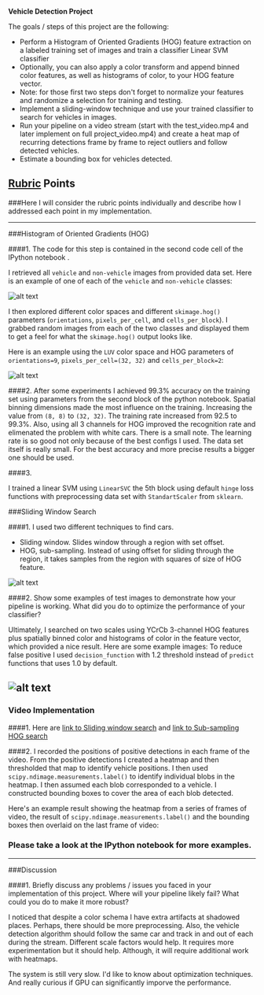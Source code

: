 **Vehicle Detection Project**

The goals / steps of this project are the following:

* Perform a Histogram of Oriented Gradients (HOG) feature extraction on a labeled training set of images and train a classifier Linear SVM classifier
* Optionally, you can also apply a color transform and append binned color features, as well as histograms of color, to your HOG feature vector.
* Note: for those first two steps don't forget to normalize your features and randomize a selection for training and testing.
* Implement a sliding-window technique and use your trained classifier to search for vehicles in images.
* Run your pipeline on a video stream (start with the test_video.mp4 and later implement on full project_video.mp4) and create a heat map of recurring detections frame by frame to reject outliers and follow detected vehicles.
* Estimate a bounding box for vehicles detected.

[//]: # (Image References)
[image1]: ./examples/car_not_car.png
[image2]: ./examples/HOG_example.jpg
[image3]: ./examples/sliding_windows.jpg
[image4]: ./examples/sliding_window.jpg
[image5]: ./examples/bboxes_and_heat.png
[image6]: ./examples/labels_map.png
[image7]: ./examples/output_bboxes.png
[video1]: ./project_video.mp4

## [Rubric](https://review.udacity.com/#!/rubrics/513/view) Points
###Here I will consider the rubric points individually and describe how I addressed each point in my implementation.  

---

###Histogram of Oriented Gradients (HOG)

####1. The code for this step is contained in the second code cell of the IPython notebook .  

I retrieved all `vehicle` and `non-vehicle` images from provided data set.  Here is an example of one of each of the `vehicle` and `non-vehicle` classes:

![alt text][image1]

I then explored different color spaces and different `skimage.hog()` parameters (`orientations`, `pixels_per_cell`, and `cells_per_block`).  I grabbed random images from each of the two classes and displayed them to get a feel for what the `skimage.hog()` output looks like.

Here is an example using the `LUV` color space and HOG parameters of `orientations=9`, `pixels_per_cell=(32, 32)` and `cells_per_block=2`:


![alt text][image2]

####2. After some experiments I achieved 99.3% accuracy on the training set using parameters from the second block of the python notebook. Spatial binning dimensions made the most influence on the training. Increasing the value from `(8, 8)` to `(32, 32)`. The training rate increased from 92.5 to 99.3%. 
    Also, using all 3 channels for HOG improved the recognition rate and elimenated the problem with white cars. 
There is a small note. The learning rate is so good not only because of the best configs I used. The data set itself is really small. For the best accuracy and more precise results a bigger one should be used. 


####3.

I trained a linear SVM using `LinearSVC` the 5th block using default `hinge` loss functions with preprocessing data set with `StandartScaler` from `sklearn`.  


###Sliding Window Search

####1. I used two different techniques to find cars. 
- Sliding window. Slides window through a region with set offset. 
- HOG, sub-sampling. Instead of using offset for sliding through the region, it takes samples from the region with squares of size of HOG feature. 

![alt text][image3]

####2. Show some examples of test images to demonstrate how your pipeline is working.  What did you do to optimize the performance of your classifier?

Ultimately, I searched on two scales using YCrCb 3-channel HOG features plus spatially binned color and histograms of color in the feature vector, which provided a nice result.  Here are some example images:
To reduce false positive I used `decision_function` with 1.2 threshold instead of `predict` functions that uses 1.0 by default.

![alt text][image4]
---

### Video Implementation

####1.
Here are [link to Sliding window search](./white.mp4)
and [link to Sub-sampling HOG search](./white2.mp4)


####2. I recorded the positions of positive detections in each frame of the video.  From the positive detections I created a heatmap and then thresholded that map to identify vehicle positions.  I then used `scipy.ndimage.measurements.label()` to identify individual blobs in the heatmap.  I then assumed each blob corresponded to a vehicle.  I constructed bounding boxes to cover the area of each blob detected.  

Here's an example result showing the heatmap from a series of frames of video, the result of `scipy.ndimage.measurements.label()` and the bounding boxes then overlaid on the last frame of video:

### Please take a look at the IPython notebook for more examples. 



---

###Discussion

####1. Briefly discuss any problems / issues you faced in your implementation of this project.  Where will your pipeline likely fail?  What could you do to make it more robust?

I noticed that despite a color schema I have extra artifacts at shadowed places. Perhaps, there should be more preprocessing. 
Also, the vehicle detection algorithm should follow the same car and track in and out of each during the stream. 
Different scale factors would help. It requires more experimentation but it should help. Although, it will require additional work with heatmaps. 

The system is still very slow. I'd like to know about optimization techniques. And really curious if GPU can significantly imporve the performance.
